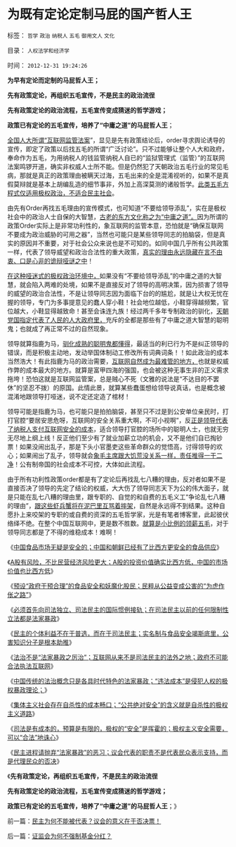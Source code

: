 # 为既有定论定制马屁的国产哲人王

标签： `哲学` `政治` `纳税人` `五毛` `御用文人` `文化` 

目录： `人权法学和经济学`

时间： `2012-12-31 19:24:26`

**为早有定论而定制的马屁哲人王；**

**先有政策定论，再组织五毛宣传，不是民主的政治流徎**

**先有政策定论的政治流程，五毛宣传变成猜迷的哲学游戏；**

**政策已有定论的五毛宣传，培养了“中庸之道”的马屁哲人王**；

[全国人大所谓“互联网监管法案](http://darthvad.blog.163.com/blog/static/53399470201211234344613/)”，显见是先有政策结论后，order寻求舆论诱导的宣传，即定了政策以后找五毛的所谓“广泛讨论”。只不过能够让整个人大和政府，奉命作为五毛，为用纳税人的钱监管纳税人自已的“监狱管理式（监管）”的互联网法案鸣锣开道，确实非权威人士所不能。但是仍然犯了天朝政治五毛行业的常见毛病，那就是真正的政策理由被瞒天过海，五毛出来的全是混淆视听的，如果不是真假莫辩就是基本上胡编乱造的细节事非，外加上高深莫测的诸般哲学。[此类五毛方程式仅适用极权政治，不适合民主社会](../../../2009/6/21/舆论诱导推广科学的发展观.md)。

由先有Order再找五毛理由的宣传模式，也可知道“不要给领导添乱”，实在是极权社会中的政治人士自保的大智慧，[古老的东方文化称之为“中庸之道”。](../../../2009/12/2/混！中庸之道的策源地.md)因为所谓的政策Order实际上是非常功利性的，象互联网的监管本意，恐怕就是“确保互联网不要成为政治威胁的可用之器”，当然也可能只是某些领导同志的拍脑袋，但是真实的原因并不重要，对于社会公众来说也是不可知的。如同中国几乎所有公共政策一样，代表了领导威望和政治合法性的重大政策，[真实的理由永远隐藏在言不由衷、口是心非的诡辩哑谜之中](../../../2009/5/5/假装无私！专业化打哑迷诡辩的中国式专家.md)！

[在这种哑迷式的极权政治环境中，](../../../2009/4/14/有谁见过引经据典高尚的工程分析.md)如果没有“不要给领导添乱”的中庸之道的大智慧，就会陷入两难的处境，如果不是直接反对了领导的高明决策，因为损害了领导的威望的政治合法性，不是让领导同志因为面临下台的的尴尬，就是让大权无忧在握的领导，专门为多事提意见的蠢人穿小鞋！社会地位越低，小鞋穿得越频繁，官位越大，小鞋显得越致命！甚至会诛连九族！经过两千多年专制政治的驯化，[天朝党国指定代表了人民的人大政府里，](http://darthvad.blog.163.com/blog/static/5339947020094211013072/)充斥的全都是那些有了中庸之道大智慧的聪明鬼；也就成了再正常不过的自然现象。

领导就算指鹿为马，[驯化成熟的聪明鬼都懂得](../../../2011/1/31/人和动物的区别及人权和利益逻辑.md)，最适当的利已行为不是纠正领导的错误，而是积极主动地，发动举国体制动工修改所有词典词条！！如此政治的成本当然浩大！有此指鹿为马的政治需要，[互联网自然成为最难管的地方，](../../../2012/4/4/互联网中的“谣言”很讨厌，韩寒眼中讨厌的方舟子；.md)也就是权威作弊的成本最大的地方。就算是富甲四海的强国，也会被这种无事生非的正义需求拖垮！恐怕这就是互联网监管案，总是贼心不死（文雅的说法是“不达目的不罢休”的坚忍不拨）的原国。此情此景，就算某些蠢蛋想给领导说真话，也是概念被混淆地跟领导打哑迷，说不定还定造了棺材！

领导可能是指鹿为马，也可能只是拍拍脑袋，甚至只不过是到公安单位亲民时，打打官腔“要居安思危呀，互联网的安全关系重大啊，不可小视啊”，反[正是领导代表了纳税人支付互联网安全的成本](../../../2012/12/6/“有犯强汉者，虽远必诛”的成本透支.md)，适合领导打官腔的场所中的聪明人士，也就无穷无尽地上纲上线！反正他们至少有了就业加薪立功的机会，又不是他们自已掏钞票！如果没闹出乱子，那是下头小官墨吏这些革命群众的觉悟高，讨得领导的欢心；如果闹出了乱子，领导就会[象毛主席跟大饥荒没关系一样，责任推得一干二净](../../../2009/8/2/英属孟加拉两次大饥荒和经济学家的良心.md)！公有制帝国的社会成本不可控，大体如此流程。

由于所有功利性政策order都是有了定论后再找乱七八糟的理由，反对者如果不是直接否决了领导的先定了结论的权威，大大伤了领导同志天下为公的伟大面子，就是只能在乱七八糟的理由里，跟专职的、自觉的和自费的五毛义工“争论乱七八糟的理由”，[跟这些虾兵蟹将在泥巴里互骂着摔架](../../../2012/4/4/谣言之令人讨厌，如同博客里的苍蝇.md)，自然是永远得不到结果。这种自愿扑上来咬架的专职的或自费的资深的五毛哲学家，光是有笔者博客里，此起彼伏络绎不绝。在整个中国互联网中，更是数不胜数。[就算是小比例的领薪五毛](../../../2010/1/13/五毛就业是个技术活.md)，对于领导同志都是了不得的维稳成本！难啊！

《[中国食品市场无疑是安全的；中国和朝鲜已经有了比西方更安全的食品供应](../../../2012/12/26/中国食品无疑是安全的,也可说最安全的.md)》

《[A股有风险，不比民营经济风险更大；A股的投资价值确实比西方低，中国的市场价值也比西方低](../../../2012/12/27/五毛疯神没有人性的强奸轮奸的正义逻辑.md)》

《[预设“政府干预合理”的食品安全和妖魔化股民；民粹从公益变成公害的“为虎作伥之路”](../../../2012/12/28/从公益变成公害的“为虎作伥的民粹之路”.md)》

《[必须首先向司法独立、司法民主的国际惯例接轨；在司法民主以前的任何限制性立法都是法家暴政](http://darthvad.blog.163.com/blog/static/53399470201211234344613/)》

《[民主的个体利益不在于普选，而在于司法民主；实名制与食品安全竭斯底里，公害知识分子是根本助推](../../../2012/12/29/国内互联网的确仍然是“法外之地”.md)》

《[法治不是“法家暴政之厉治”；互联网从来不是司法民主的法外之地；政府不可能合法执法互联网](../../../2012/12/30/法治不是“法家暴政之厉治”.md)》

《[中国传统的法治概念只是各具时代特色的法家暴政；“违法成本”是侵犯人权的极权暴政理论；](../../../2012/12/30/“违法成本”是法家暴政的极权理论.md)》

《[集体主义社会存在自杀性的成本畅口；“公共绝对安全”的含义就是自杀性的极权主义道路](../../../2012/12/30/集体主义社会存在自杀性的成本畅口.md)》

《[司法是有成本的，预算是有限的，极权的“安全”是挥霍的；极权主义安全需要，可以“合法”地诛心](../../../2012/12/31/安全成本可以被挥霍，诛心可以被合法.md)》

《[民主进程请抛弃“法家暴政”的恶习；议会代表的职责不是代表民众表示支持，而是代理民众的否决](../../../2012/12/31/民主为何不能被代表？议会的意义在于否决票！.md)》

《**先有政策定论，再组织五毛宣传，不是民主的政治流徎**

**先有政策定论的政治流程，五毛宣传变成猜迷的哲学游戏；**

**政策已有定论的五毛宣传，培养了“中庸之道”的马屁哲人王**；》



前一篇：[民主为何不能被代表？议会的意义在于否决票！](../../../2012/12/31/民主为何不能被代表？议会的意义在于否决票！.md)

后一篇：[证监会为何不强制基金分红？](../../../2012/12/31/证监会为何不强制基金分红？.md)